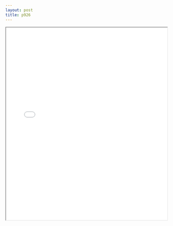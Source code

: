 ```yaml
---
layout: post
title: p926
---
```


<div class="pdf-container">
<iframe src="/assets/pdfs/p926.pdf" height="600" width="100%" allowFullScreen="true"></iframe>
</div>

